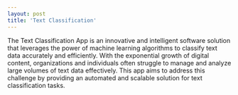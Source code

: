 ```yaml
---
layout: post
title: 'Text Classification'
---
```


The Text Classification App is an innovative and intelligent software solution that leverages the power of machine learning algorithms to classify text data accurately and efficiently. With the exponential growth of digital content, organizations and individuals often struggle to manage and analyze large volumes of text data effectively. This app aims to address this challenge by providing an automated and scalable solution for text classification tasks.
